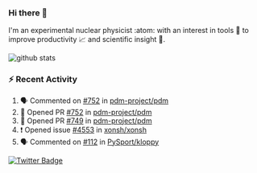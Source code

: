 ### Hi there 👋 

I'm an experimental nuclear physicist :atom: with an interest in tools :wrench: to improve productivity :chart_with_upwards_trend: and scientific insight :telescope:.

![github stats](https://github-readme-stats.vercel.app/api?username=agoose77&show_icons=true&hide_rank=true&hide_title=true&bg_color=30,e76445,904e95&text_color=efe3ec&icon_color=efe3ec)
<!--
**agoose77/agoose77** is a ✨ _special_ ✨ repository because its `README.md` (this file) appears on your GitHub profile.

Here are some ideas to get you started:

- 🔭 I’m currently working on ...
- 🌱 I’m currently learning ...
- 👯 I’m looking to collaborate on ...
- 🤔 I’m looking for help with ...
- 💬 Ask me about ...
- 📫 How to reach me: ...
- 😄 Pronouns: ...
- ⚡ Fun fact: ...
-->

### :zap: Recent Activity
<!--START_SECTION:activity-->
1. 🗣 Commented on [#752](https://github.com/pdm-project/pdm/issues/752) in [pdm-project/pdm](https://github.com/pdm-project/pdm)
2. 💪 Opened PR [#752](https://github.com/pdm-project/pdm/pull/752) in [pdm-project/pdm](https://github.com/pdm-project/pdm)
3. 💪 Opened PR [#749](https://github.com/pdm-project/pdm/pull/749) in [pdm-project/pdm](https://github.com/pdm-project/pdm)
4. ❗️ Opened issue [#4553](https://github.com/xonsh/xonsh/issues/4553) in [xonsh/xonsh](https://github.com/xonsh/xonsh)
5. 🗣 Commented on [#112](https://github.com/PySport/kloppy/issues/112) in [PySport/kloppy](https://github.com/PySport/kloppy)
<!--END_SECTION:activity-->


[![Twitter Badge](https://img.shields.io/twitter/follow/agoose77?style=flat-square&logo=Twitter&logoColor=white&color=cornflowerblue)](https://twitter.com/agoose77)
